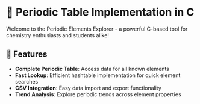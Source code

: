 # 🧪 Periodic Table Implementation in C

Welcome to the Periodic Elements Explorer - a powerful C-based tool for chemistry enthusiasts and students alike!

## 🌟 Features

- **Complete Periodic Table**: Access data for all known elements
- **Fast Lookup**: Efficient hashtable implementation for quick element searches
- **CSV Integration**: Easy data import and export functionality
- **Trend Analysis**: Explore periodic trends across element properties

